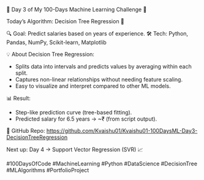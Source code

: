 📅 Day 3 of My 100-Days Machine Learning Challenge 🚀

Today’s Algorithm: Decision Tree Regression 🌳

🔍 Goal: Predict salaries based on years of experience.
🛠 Tech: Python, Pandas, NumPy, Scikit-learn, Matplotlib

💡 About Decision Tree Regression:
- Splits data into intervals and predicts values by averaging within each split.
- Captures non-linear relationships without needing feature scaling.
- Easy to visualize and interpret compared to other ML models.

📊 Result:
- Step-like prediction curve (tree-based fitting).
- Predicted salary for 6.5 years → ~₹ (from script output).

🔗 GitHub Repo: https://github.com/Kvaishu01/Kvaishu01-100DaysML-Day3-DecisionTreeRegression

Next up: Day 4 → Support Vector Regression (SVR) 📈

#100DaysOfCode #MachineLearning #Python #DataScience #DecisionTree #MLAlgorithms #PortfolioProject

